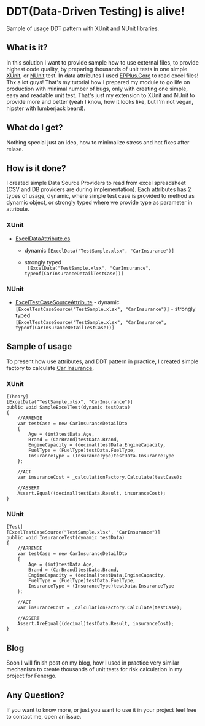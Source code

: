 

# DDT(Data-Driven Testing) is alive!  
Sample of usage DDT pattern with XUnit and NUnit libraries.

## What is it? 
 In this solution I want to provide sample how to use external files, to provide highest code quality, by preparing thousands of unit tests in one simple [XUnit](https://xunit.github.io/), or [NUnit](http://nunit.org/) test.
 In data attributes I used [EPPlus.Core](https://github.com/VahidN/EPPlus.Core) to read excel files! Thx a lot guys!
That's my tutorial how I prepared my module to go life on production with minimal number of bugs, only with creating one simple, easy and readable unit test. 
That's just my extension to XUnit and NUnit to provide more and better (yeah I know, how it looks like, but I'm not vegan, hipster with lumberjack beard).

## What do I get?  
Nothing special just an idea, how to minimalize stress and hot fixes after relase.

## How is it done?  
I created simple Data Source Providers to read from excel spreadsheet (CSV and DB providers are during implementation). Each attributes has 2 types of usage, dynamic, where simple test case is provided to method as dynamic object, or strongly typed where we provide type as parameter in attribute.
### XUnit
 - [ExcelDataAttribute.cs](https://github.com/mkonicki/ExcelUnitTests/blob/master/ExcelXunitReader/ExcelDataAttribute.cs)
 
	- dynamic 
		`[ExcelData("TestSample.xlsx", "CarInsurance")]`
	
	- strongly typed  
		` [ExcelData("TestSample.xlsx", "CarInsurance", typeof(CarInsuranceDetailTestCase))]`


### NUnit
 - [ExcelTestCaseSourceAttribute](https://github.com/mkonicki/ExcelUnitTests/blob/master/ExcelXunitReader/ExcelTestCaseSourceAttribute.cs)
 		 - dynamic 
		  ` [ExcelTestCaseSource("TestSample.xlsx", "CarInsurance")]`
		 - strongly typed  
		  `[ExcelTestCaseSource("TestSample.xlsx", "CarInsurance", typeof(CarInsuranceDetailTestCase))]`

## Sample of usage

To present how use attributes, and DDT pattern in practice, I created simple factory to calculate [Car Insurance](https://github.com/mkonicki/ExcelUnitTests/blob/master/InsuranceModule/InsuranceCalculationFactory.cs).

### XUnit

    [Theory]
    [ExcelData("TestSample.xlsx", "CarInsurance")]
    public void SampleExcelTest(dynamic testData)
    {
        //ARRENGE
        var testCase = new CarInsuranceDetailDto
        {
            Age = (int)testData.Age,
            Brand = (CarBrand)testData.Brand,
            EngineCapacity = (decimal)testData.EngineCapacity,
            FuelType = (FuelType)testData.FuelType,
            InsuranceType = (InsuranceType)testData.InsuranceType
        };
    
        //ACT
        var insuranceCost = _calculationFactory.Calculate(testCase);
    
        //ASSERT
        Assert.Equal((decimal)testData.Result, insuranceCost);
    }


### NUnit


    [Test]
    [ExcelTestCaseSource("TestSample.xlsx", "CarInsurance")]
    public void InsuranceTest(dynamic testData)
    {
        //ARRENGE
        var testCase = new CarInsuranceDetailDto
        {
            Age = (int)testData.Age,
            Brand = (CarBrand)testData.Brand,
            EngineCapacity = (decimal)testData.EngineCapacity,
            FuelType = (FuelType)testData.FuelType,
            InsuranceType = (InsuranceType)testData.InsuranceType
        };
     
        //ACT
        var insuranceCost = _calculationFactory.Calculate(testCase);
     
        //ASSERT
        Assert.AreEqual((decimal)testData.Result, insuranceCost);
    }

## Blog
Soon I will finish post on my blog, how I used in practice very similar mechanism to create thousands of unit tests for risk calculation in my project for Fenergo.

## Any Question?
If you want to know more, or just you want to use it in your project feel free to contact me, open an issue.
